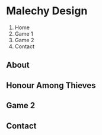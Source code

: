 # Malechy Design

1. Home
2. Game 1
3. Game 2
4. Contact

## About

## Honour Among Thieves

## Game 2

## Contact
